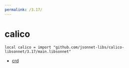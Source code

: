 ```yaml
---
permalink: /3.17/
---
```


# calico

```jsonnet
local calico = import "github.com/jsonnet-libs/calico-libsonnet/3.17/main.libsonnet"
```



* [crd](crd/index.md)